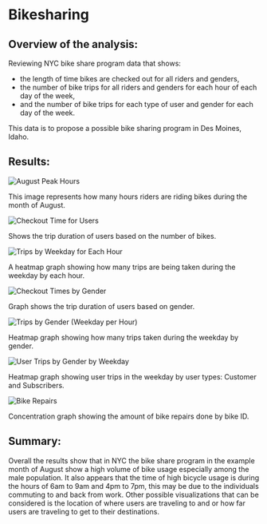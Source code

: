 # Bikesharing

## Overview of the analysis:
Reviewing NYC bike share program data that shows:
- the length of time bikes are checked out for all riders and genders, 
- the number of bike trips for all riders and genders for each hour of each day of the week,
- and the number of bike trips for each type of user and gender for each day of the week. 

This data is to propose a possible bike sharing program in Des Moines, Idaho.

## Results:
![August Peak Hours](https://user-images.githubusercontent.com/96352427/162645738-7754a6b6-f87c-4087-9d52-86787c6afe24.png)

This image represents how many hours riders are riding bikes during the month of August.

![Checkout Time for Users](https://user-images.githubusercontent.com/96352427/162645800-69425a1d-2578-4d5d-8563-2a61f712ca71.png)

Shows the trip duration of users based on the number of bikes.

![Trips by Weekday for Each Hour](https://user-images.githubusercontent.com/96352427/162645833-9ea003bc-8186-4caf-933e-c8485215a965.png)

A heatmap graph showing how many trips are being taken during the weekday by each hour.

![Checkout Times by Gender](https://user-images.githubusercontent.com/96352427/162645895-c5ef2238-6a3f-48e0-ae94-17b8d853c0ed.png)

Graph shows the trip duration of users based on gender.

![Trips by Gender (Weekday per Hour)](https://user-images.githubusercontent.com/96352427/162645922-729add24-8677-44db-8f88-a6cfe9a0b88d.png)

Heatmap graph showing how many trips taken during the weekday by gender.

![User Trips by Gender by Weekday ](https://user-images.githubusercontent.com/96352427/162645946-9727114b-51a6-4430-ba0b-4b58d3a8f44c.png)

Heatmap graph showing user trips in the weekday by user types: Customer and Subscribers.

![Bike Repairs](https://user-images.githubusercontent.com/96352427/162645994-3b8fb155-f767-473d-a75e-58dba5a6f898.png)

Concentration graph showing the amount of bike repairs done by bike ID.

## Summary:
Overall the results show that in NYC the bike share program in the example month of August show a high volume of bike usage especially among the male population. It also appears that the time of high bicycle usage is during the hours of 6am to 9am and 4pm to 7pm, this may be due to the individuals commuting to and back from work. 
Other possible visualizations that can be considered is the location of where users are traveling to and or how far users are traveling to get to their destinations.
